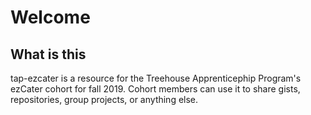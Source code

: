 # Welcome

## What is this

tap-ezcater is a resource for the Treehouse Apprenticephip Program's ezCater cohort for fall 2019. Cohort members can use it to share gists, repositories, group projects, or anything else.

